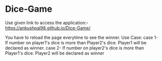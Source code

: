 # Dice-Game
Use given link to access the application:-
https://ankushpal98.github.io/Dice-Game/

You have to reload the page everytime to see the winner. 
Use Case:
case 1- If number on player1's dice is more than Player2's dice. Player1 will be declared as winner.
case 2- If number on player2's dice is more than Player1's dice. Player2 will be declared as winner
